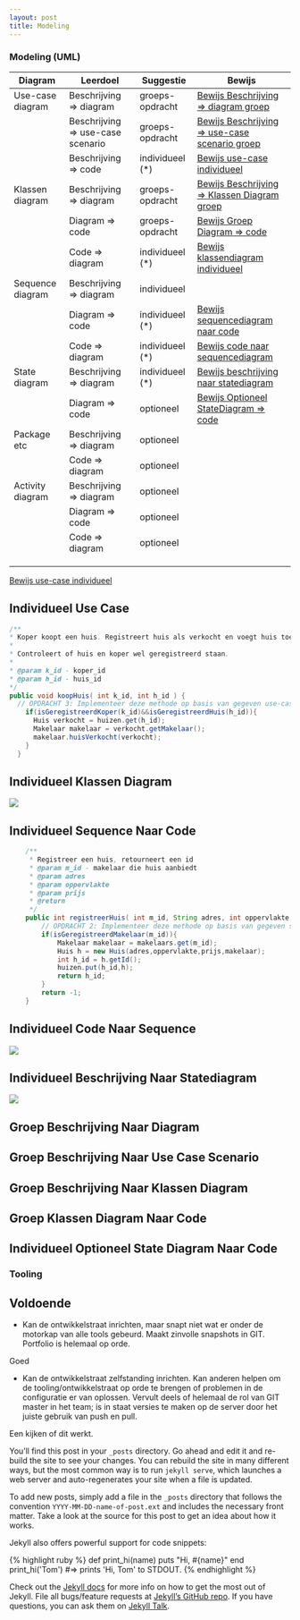 ```yaml
---
layout: post
title: Modeling
---
```



### Modeling (UML)

| Diagram          | Leerdoel                          | Suggestie  | Bewijs                                                                                       |
|------------------|-----------------------------------|---|----------------------------------------------------------------------------------------------|
| Use-case diagram | Beschrijving => diagram           | groeps-opdracht| [Bewijs Beschrijving => diagram groep](#groep-beschrijving-naar-diagram)                     |
|                  | Beschrijving => use-case scenario | groeps-opdracht | [Bewijs Beschrijving => use-case scenario groep](#groep-beschrijving-naar-use-case-scenario) |
|                  | Beschrijving => code              | individueel (*) | [Bewijs use-case individueel](#individueel-use-case)                                         |
| Klassen diagram  | Beschrijving => diagram           | groeps-opdracht | [Bewijs Beschrijving => Klassen Diagram groep](#groep-beschrijving-naar-klassen-diagram)     |
|                  | Diagram => code                   | groeps-opdracht | [Bewijs Groep Diagram => code](#groep-klassen-diagram-naar-code)                             |
|                  | Code => diagram                   | individueel (*) | [Bewijs klassendiagram individueel](#individueel-klassen-diagram )                           |
| Sequence diagram | Beschrijving => diagram           | individueel  |                                                                                              |
|                  | Diagram => code                   | individueel (*)  | [Bewijs sequencediagram naar code](#individueel-sequence-naar-code )                         |
|                  | Code => diagram                   | individueel (*)  | [Bewijs code naar sequencediagram](#individueel-code-naar-sequence)                          |
| State diagram    | Beschrijving => diagram           | individueel (*)  | [Bewijs beschrijving naar statediagram](#individueel-beschrijving-naar-statediagram)         |
|                  | Diagram => code                   | optioneel  | [Bewijs Optioneel StateDiagram => code](#individueel-optioneel-state-diagram-naar-code)      |
| Package etc      | Beschrijving => diagram           | optioneel  |                                                                                              |
|                  | Code => diagram                   | optioneel  |                                                                                              |
| Activity diagram | Beschrijving => diagram           | optioneel  |                                                                                              |
|                  | Diagram => code                   | optioneel  |                                                                                              |
|                  | Code => diagram                   | optioneel  |                                                                                              |
|                  |                                   |   |                                                                                              |
|                  |                                   |   |                                                                                              |
|                  |                                   |   |                                                                                              |


[Bewijs use-case individueel](#individueel-use-case)
## Individueel Use Case ##

```java
/**
* Koper koopt een huis. Registreert huis als verkocht en voegt huis toe aan de makelaars lijst van verkochte huizen.
*
* Controleert of huis en koper wel geregistreerd staan.
*
* @param k_id - koper_id
* @param h_id - huis_id
*/
public void koopHuis( int k_id, int h_id ) {
  // OPDRACHT 3: Implementeer deze methode op basis van gegeven use-case beschrijving 
    if(isGeregistreerdKoper(k_id)&&isGeregistreerdHuis(h_id)){
      Huis verkocht = huizen.get(h_id);
      Makelaar makelaar = verkocht.getMakelaar();
      makelaar.huisVerkocht(verkocht);
    }
  }
```

## Individueel Klassen Diagram ##
<img src="{{ '/assets/umlUitwerkingen/MakelaarCLASSDIAGRAM.svg' | relative_url }}" />

## Individueel Sequence Naar Code ##
```java
	/**
	 * Registreer een huis, retourneert een id
	 * @param m_id - makelaar die huis aanbiedt
	 * @param adres
	 * @param oppervlakte
	 * @param prijs
	 * @return
	 */
	public int registreerHuis( int m_id, String adres, int oppervlakte, double prijs ) {
		// OPDRACHT 2: Implementeer deze methode op basis van gegeven sequence diagram
		if(isGeregistreerdMakelaar(m_id)){
			Makelaar makelaar = makelaars.get(m_id);
			Huis h = new Huis(adres,oppervlakte,prijs,makelaar);
			int h_id = h.getId();
			huizen.put(h_id,h);
			return h_id;
		}
		return -1;
	}
```

## Individueel Code Naar Sequence ##
<img src="{{ '/assets/umlUitwerkingen/sequenceDiagramFunda.svg' | relative_url }}" />

## Individueel Beschrijving Naar Statediagram ##
<img src="{{ '/assets/umlUitwerkingen/stateDiagram.svg' | relative_url }}" />

## Groep Beschrijving Naar Diagram ##

## Groep Beschrijving Naar Use Case Scenario ##

## Groep Beschrijving Naar Klassen Diagram ##

## Groep Klassen Diagram Naar Code ##

## Individueel Optioneel State Diagram Naar Code ##





### Tooling




Voldoende
- 
- Kan de ontwikkelstraat inrichten, maar snapt niet wat er onder de
motorkap van alle tools gebeurd.  Maakt zinvolle snapshots in GIT.
Portfolio is helemaal op orde.

Goed

- Kan de ontwikkelstraat zelfstanding inrichten. Kan anderen helpen om de
tooling/ontwikkelstraat  op orde te brengen of problemen in de configuratie er van
oplossen. Vervult deels of helemaal de rol van GIT master in het team; is in staat
versies te maken op de server door het juiste gebruik van push en pull.

Een kijken of dit werkt. 

You’ll find this post in your `_posts` directory. Go ahead and edit it and re-build the site to see your changes. You can rebuild the site in many different ways, but the most common way is to run `jekyll serve`, which launches a web server and auto-regenerates your site when a file is updated.

To add new posts, simply add a file in the `_posts` directory that follows the convention `YYYY-MM-DD-name-of-post.ext` and includes the necessary front matter. Take a look at the source for this post to get an idea about how it works.

Jekyll also offers powerful support for code snippets:

{% highlight ruby %}
def print_hi(name)
  puts "Hi, #{name}"
end
print_hi('Tom')
#=> prints 'Hi, Tom' to STDOUT.
{% endhighlight %}

Check out the [Jekyll docs][jekyll-docs] for more info on how to get the most out of Jekyll. File all bugs/feature requests at [Jekyll’s GitHub repo][jekyll-gh]. If you have questions, you can ask them on [Jekyll Talk][jekyll-talk].

[jekyll-docs]: http://jekyllrb.com/docs/home
[jekyll-gh]:   https://github.com/jekyll/jekyll
[jekyll-talk]: https://talk.jekyllrb.com/
